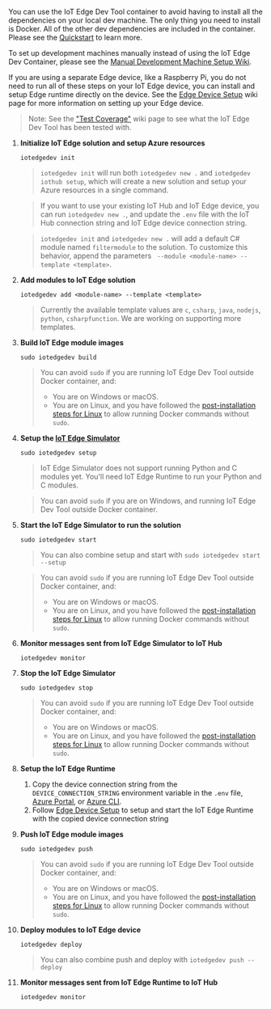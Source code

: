 You can use the IoT Edge Dev Tool container to avoid having to install all the dependencies on your local dev machine. The only thing you need to install is Docker. All of the other dev dependencies are included in the container. Please see the [Quickstart](quickstart-with-IoT-Edge-Dev-Container) to learn more. 

To set up development machines manually instead of using the IoT Edge Dev Container, please see the [Manual Development Machine Setup Wiki](manual-Dev-Machine-Setup).

If you are using a separate Edge device, like a Raspberry Pi, you do not need to run all of these steps on your IoT Edge device, you can install and setup Edge runtime directly on the device. See the [Edge Device Setup](edge-device-setup) wiki page for more information on setting up your Edge device.

> Note: See the ["Test Coverage"](test-coverage) wiki page to see what the IoT Edge Dev Tool has been tested with.

1. **Initialize IoT Edge solution and setup Azure resources**

    `iotedgedev init`

    > `iotedgedev init` will run both `iotedgedev new .` and `iotedgedev iothub setup`, which will create a new solution and setup your Azure resources in a single command.
    
    > If you want to use your existing IoT Hub and IoT Edge device, you can run `iotedgedev new .`, and update the `.env` file with the IoT Hub connection string and IoT Edge device connection string.
    
    > `iotedgedev init` and `iotedgedev new .` will add a default C# module named `filtermodule` to the solution. To customize this behavior, append the parameters ` --module <module-name> --template <template>`.

1. **Add modules to IoT Edge solution**

    `iotedgedev add <module-name> --template <template>`
    
    > Currently the available template values are `c`, `csharp`, `java`, `nodejs`, `python`, `csharpfunction`. We are working on supporting more templates.

1. **Build IoT Edge module images**

    `sudo iotedgedev build`

    > You can avoid `sudo` if you are running IoT Edge Dev Tool outside Docker container, and:
    > * You are on Windows or macOS.
    > * You are on Linux, and you have followed the [post-installation steps for Linux](https://docs.docker.com/install/linux/linux-postinstall/#manage-docker-as-a-non-root-user) to allow running Docker commands without `sudo`.
 
1. **Setup the [IoT Edge Simulator]((https://pypi.org/project/iotedgehubdev/).)**

    `sudo iotedgedev setup`

    > IoT Edge Simulator does not support running Python and C modules yet. You'll need IoT Edge Runtime to run your Python and C modules.

    > You can avoid `sudo` if you are on Windows, and running IoT Edge Dev Tool outside Docker container.

1. **Start the IoT Edge Simulator to run the solution**

    `sudo iotedgedev start`

    > You can also combine setup and start with `sudo iotedgedev start --setup`

    > You can avoid `sudo` if you are running IoT Edge Dev Tool outside Docker container, and:
    > * You are on Windows or macOS.
    > * You are on Linux, and you have followed the [post-installation steps for Linux](https://docs.docker.com/install/linux/linux-postinstall/#manage-docker-as-a-non-root-user) to allow running Docker commands without `sudo`.

1. **Monitor messages sent from IoT Edge Simulator to IoT Hub**

    `iotedgedev monitor`

1. **Stop the IoT Edge Simulator**

    `sudo iotedgedev stop`

    > You can avoid `sudo` if you are running IoT Edge Dev Tool outside Docker container, and:
    > * You are on Windows or macOS.
    > * You are on Linux, and you have followed the [post-installation steps for Linux](https://docs.docker.com/install/linux/linux-postinstall/#manage-docker-as-a-non-root-user) to allow running Docker commands without `sudo`.

1. **Setup the IoT Edge Runtime**
    
    1. Copy the device connection string from the `DEVICE_CONNECTION_STRING` environment variable in the `.env` file, [Azure Portal](https://docs.microsoft.com/en-us/azure/iot-edge/how-to-register-device-portal#retrieve-the-connection-string), or [Azure CLI](https://docs.microsoft.com/en-us/azure/iot-edge/how-to-register-device-cli#retrieve-the-connection-string).
    1. Follow [Edge Device Setup](edge-device-setup) to setup and start the IoT Edge Runtime with the copied device connection string

1. **Push IoT Edge module images**

    `sudo iotedgedev push`

    > You can avoid `sudo` if you are running IoT Edge Dev Tool outside Docker container, and:
    > * You are on Windows or macOS.
    > * You are on Linux, and you have followed the [post-installation steps for Linux](https://docs.docker.com/install/linux/linux-postinstall/#manage-docker-as-a-non-root-user) to allow running Docker commands without `sudo`.

1. **Deploy modules to IoT Edge device**

    `iotedgedev deploy`
    > You can also combine push and deploy with `iotedgedev push --deploy`

1. **Monitor messages sent from IoT Edge Runtime to IoT Hub**

    `iotedgedev monitor`